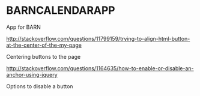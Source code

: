 # BARNCALENDARAPP
App for BARN

http://stackoverflow.com/questions/11799159/trying-to-align-html-button-at-the-center-of-the-my-page

Centering buttons to the page


http://stackoverflow.com/questions/1164635/how-to-enable-or-disable-an-anchor-using-jquery

Options to disable a button

